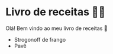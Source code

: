 # Livro de receitas 👨‍🍳
Olá! Bem vindo ao meu livro de receitas 👋
 - Strogonoff de frango
 - Pavê
 
